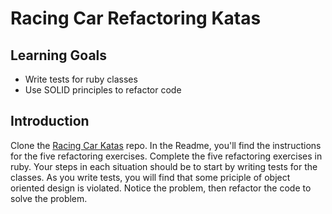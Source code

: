 # Racing Car Refactoring Katas

## Learning Goals

- Write tests for ruby classes
- Use SOLID principles to refactor code

## Introduction

Clone the [Racing Car Katas](https://github.com/emilybache/Racing-Car-Katas) repo. In the Readme, you'll find the instructions for the five refactoring exercises. Complete the five refactoring exercises in ruby. Your steps in each situation should be to start by writing tests for the classes. As you write tests, you will find that some priciple of object oriented design is violated. Notice the problem, then refactor the code to solve the problem.
